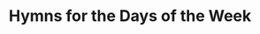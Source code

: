---
title: Hymns for the Days of the Week
weight: 22
type: docs
prev: prayer-book/canons-and-akathists
next: prayer-book/hymns-and-readings-for-major-feasts
toc: false
---